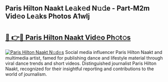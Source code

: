 ## Paris Hilton Naakt Le𝚊k𝚎d N𝚞𝚍e - Part-M2m Vid𝚎o Le𝚊ks Photos A1wIj

# <h2><a href="http://fb3xk1.evod.top/?m=Paris+Hilton+Naakt">🔗 👉🔴 Paris Hilton Naakt Vid𝚎o Ph𝚘t𝚘s</a></h2>

[![Paris Hilton Naakt N𝚞d𝚎s](https://i.imgur.com/8V9OHl7.gif)](http://fb3xk1.evod.top/?m=Paris+Hilton+Naakt)
Social media influencer Paris Hilton Naakt and multimedia artist, famed for publishing dance and lifestyle material through viral dance trends and short videos. Distinguished journalist Paris Hilton Naakt, recognized for their insightful reporting and contributions to the world of journalism. 
